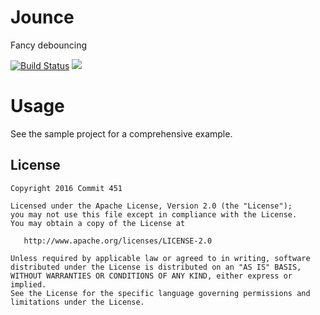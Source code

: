 # Jounce
Fancy debouncing

[![Build Status](https://travis-ci.org/Commit451/Jounce.svg?branch=master)](https://travis-ci.org/Commit451/Jounce)
[![](https://jitpack.io/v/Commit451/Jounce.svg)](https://jitpack.io/#Commit451/Jounce)

# Usage
See the sample project for a comprehensive example. 

License
--------

    Copyright 2016 Commit 451

    Licensed under the Apache License, Version 2.0 (the "License");
    you may not use this file except in compliance with the License.
    You may obtain a copy of the License at

       http://www.apache.org/licenses/LICENSE-2.0

    Unless required by applicable law or agreed to in writing, software
    distributed under the License is distributed on an "AS IS" BASIS,
    WITHOUT WARRANTIES OR CONDITIONS OF ANY KIND, either express or implied.
    See the License for the specific language governing permissions and
    limitations under the License.
